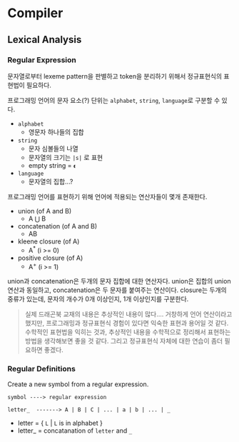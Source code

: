 # Compiler 

## Lexical Analysis
### Regular Expression
문자열로부터 lexeme pattern을 판별하고 token을 분리하기 위해서 정규표현식의 표현법이 필요하다. 

프로그래밍 언어의 문자 요소(?) 단위는 `alphabet`, `string`, `language`로 구분할 수 있다.
- `alphabet`
  - 영문자 하나들의 집합
- `string`
  - 문자 심볼들의 나열
  - 문자열의 크기는 `|s|` 로 표현
  - empty string = `𝛜`
- `language`
  - 문자열의 집합...?

프로그래밍 언어를 표현하기 위해 언어에 적용되는 연산자들이 몇개 존재한다.
- union (of A and B)
  - A ⋃ B
- concatenation (of A and B)
  - AB
- kleene closure (of A)
  - A<sup>*</sup>  (i >= 0)
- positive closure (of A)
  - A<sup>+</sup>  (i >= 1)

union과 concatenation은 두개의 문자 집합에 대한 연산자다. union은 집합의 union연산과 동일하고, concatenation은 두 문자를 붙여주는 연산이다. closure는 두개의 중류가 있는데, 문자의 개수가 0개 이상인지, 1개 이상인지를 구분한다.

> 실제 드래곤북 교재의 내용은 추상적인 내용이 많다.... 거창하게 언어 연산이라고 했지만, 프로그래밍과 정규표현식 경험이 있다면 익숙한 표현과 용어일 것 같다. 수학적인 표현법을 익히는 것과, 추상적인 내용을 수학적으로 정리해서 표현하는 방법을 생각해보면 좋을 것 같다. 그리고 정규표현식 자체에 대한 연습이 좀더 필요하면 좋겠다. 

### Regular Definitions
Create a new symbol from a regular expression.
```
symbol ----> regular expression
```

```
letter_  -------> A | B | C | ... | a | b | ... | _
```
- letter = { `L` | `L` is in alphabet }
- letter_ = concatanation of `letter` and `_`
